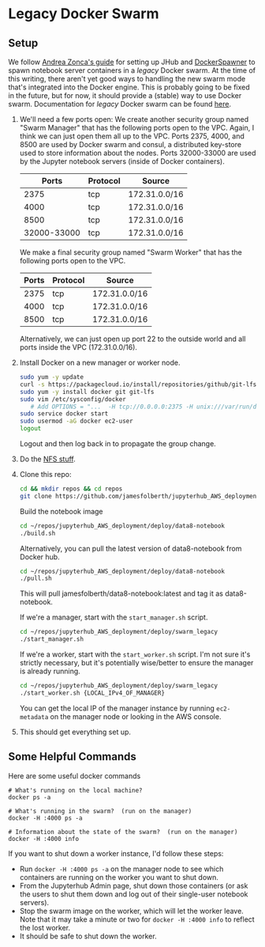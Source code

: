 # Legacy Docker Swarm
## Setup
We follow [Andrea Zonca's guide](https://zonca.github.io/2016/05/jupyterhub-docker-swarm.html) for setting up JHub and [DockerSpawner](https://github.com/jupyterhub/dockerspawner) to spawn notebook server containers in a <i>legacy</i> Docker swarm.
At the time of this writing, there aren't yet good ways to handling the new swarm mode that's integrated into the Docker engine.
This is probably going to be fixed in the future, but for now, it should provide a (stable) way to use Docker swarm.
Documentation for <i>legacy</i> Docker swarm can be found [here](https://docs.docker.com/swarm/overview/).

1. We'll need a few ports open:
   We create another security group named "Swarm Manager" that has the following ports open to the VPC.
   Again, I think we can just open them all up to the VPC.
   Ports 2375, 4000, and 8500 are used by Docker swarm and consul, a distributed key-store used to store information about the nodes.
   Ports 32000-33000 are used by the Jupyter notebook servers (inside of Docker containers).

      |Ports |	Protocol	| Source |
      |------|----------|--------|
      |2375	| tcp	| 172.31.0.0/16 |
      |4000	| tcp	| 172.31.0.0/16 |
      |8500| tcp	| 172.31.0.0/16 |
      |32000-33000| tcp	| 172.31.0.0/16 |

   We make a final security group named "Swarm Worker" that has the following ports open to the VPC.

      |Ports |	Protocol	| Source |
      |------|----------|--------|
      |2375	| tcp	| 172.31.0.0/16 |
      |4000	| tcp	| 172.31.0.0/16 |
      |8500| tcp	| 172.31.0.0/16 |

     Alternatively, we can just open up port 22 to the outside world and all ports inside the VPC (172.31.0.0/16).

2. Install Docker on a new manager or worker node.
   ```bash
   sudo yum -y update
   curl -s https://packagecloud.io/install/repositories/github/git-lfs/script.rpm.sh | sudo bash
   sudo yum -y install docker git git-lfs
   sudo vim /etc/sysconfig/docker
      # Add OPTIONS = "...  -H tcp://0.0.0.0:2375 -H unix:///var/run/docker.sock"
   sudo service docker start
   sudo usermod -aG docker ec2-user
   logout
   ```

   Logout and then log back in to propagate the group change.

3. Do the [NFS stuff](../nfs/README.md).

4. Clone this repo:
   ```bash
   cd && mkdir repos && cd repos
   git clone https://github.com/jamesfolberth/jupyterhub_AWS_deployment.git
   ```

   Build the notebook image
   ```bash
   cd ~/repos/jupyterhub_AWS_deployment/deploy/data8-notebook
   ./build.sh
   ```

   Alternatively, you can pull the latest version of data8-notebook from Docker hub.
   ```bash
   cd ~/repos/jupyterhub_AWS_deployment/deploy/data8-notebook
   ./pull.sh
   ```
   This will pull jamesfolberth/data8-notebook:latest and tag it as data8-notebook.


   If we're a manager, start with the `start_manager.sh` script.
   ```bash
   cd ~/repos/jupyterhub_AWS_deployment/deploy/swarm_legacy
   ./start_manager.sh
   ```

   If we're a worker, start with the `start_worker.sh` script.
   I'm not sure it's strictly necessary, but it's potentially wise/better to ensure the manager is already running.
   ```bash
   cd ~/repos/jupyterhub_AWS_deployment/deploy/swarm_legacy
   ./start_worker.sh {LOCAL_IPv4_OF_MANAGER}
   ```

   You can get the local IP of the manager instance by running `ec2-metadata` on the manager node or looking in the AWS console.

5.  This should get everything set up.

## Some Helpful Commands
Here are some useful docker commands

```
# What's running on the local machine?
docker ps -a

# What's running in the swarm?  (run on the manager)
docker -H :4000 ps -a

# Information about the state of the swarm?  (run on the manager)
docker -H :4000 info
```

If you want to shut down a worker instance, I'd follow these steps:
* Run `docker -H :4000 ps -a` on the manager node to see which containers are running on the worker you want to shut down.
* From the Jupyterhub Admin page, shut down those containers (or ask the users to shut them down and log out of their single-user notebook servers).
* Stop the swarm image on the worker, which will let the worker leave.
  Note that it may take a minute or two for `docker -H :4000 info` to reflect the lost worker.
* It should be safe to shut down the worker.
